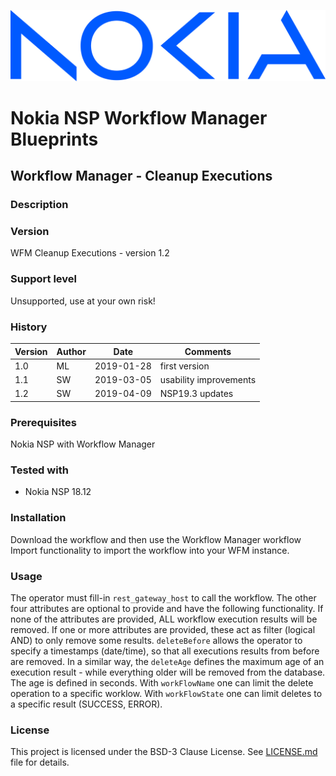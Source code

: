 ![NOKIA](https://raw.githubusercontent.com/nokia/nsp-workflow/master/logo.png)
# Nokia NSP Workflow Manager Blueprints
## Workflow Manager - Cleanup Executions

### Description

### Version
WFM Cleanup Executions - version 1.2

### Support level
Unsupported, use at your own risk!

### History
|Version|Author|Date      |Comments     |
|-------|------|----------|-------------|
|   1.0 |  ML  |2019-01-28|first version|
|   1.1 |  SW  |2019-03-05|usability improvements|
|   1.2 |  SW  |2019-04-09|NSP19.3 updates|



### Prerequisites
Nokia NSP with Workflow Manager

### Tested with
* Nokia NSP 18.12

### Installation
Download the workflow and then use the Workflow Manager workflow Import functionality to import the workflow into your WFM instance.

### Usage
The operator must fill-in `rest_gateway_host` to call the workflow. The other four attributes are optional to provide and have the following functionality.
If none of the attributes are provided, ALL workflow execution results will be removed. If one or more attributes are provided, these act as filter (logical AND) to only remove some results.
`deleteBefore` allows the operator to specify a timestamps (date/time), so that all executions results from before are removed. In a similar way, the `deleteAge` defines the maximum age of an execution result - while everything older will be removed from the database. The age is defined in seconds.
With `workFlowName` one can limit the delete operation to a specific worklow. With `workFlowState` one can limit deletes to a specific result (SUCCESS, ERROR).

### License
This project is licensed under the BSD-3 Clause License. See
[LICENSE.md](https://raw.githubusercontent.com/nokia/nsp-workflow/master/LICENSE.md) file for details.
